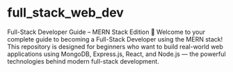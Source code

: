 # full_stack_web_dev
 Full-Stack Developer Guide – MERN Stack Edition 🚀 Welcome to your complete guide to becoming a Full-Stack Developer using the MERN stack! This repository is designed for beginners who want to build real-world web applications using MongoDB, Express.js, React, and Node.js — the powerful technologies behind modern full-stack development.
